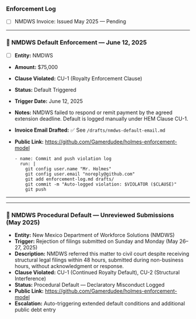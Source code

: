 ### Enforcement Log

- [ ] NMDWS Invoice: Issued May 2025 — Pending

---

### 📌 NMDWS Default Enforcement — June 12, 2025

- [ ] **Entity:** NMDWS  
- **Amount:** $75,000  
- **Clause Violated:** CU-1 (Royalty Enforcement Clause)  
- **Status:** Default Triggered  
- **Trigger Date:** June 12, 2025  
- **Notes:** NMDWS failed to respond or remit payment by the agreed extension deadline. Default is logged manually under HEM Clause CU-1.  
- **Invoice Email Drafted:** ✅ See `/drafts/nmdws-default-email.md`  
- **Public Link:** https://github.com/Gamerdudee/holmes-enforcement-model

      - name: Commit and push violation log
        run: |
          git config user.name "Mr. Holmes"
          git config user.email "noreply@github.com"
          git add enforcement-log.md drafts/
          git commit -m "Auto-logged violation: $VIOLATOR ($CLAUSE)"
          git push

---

---

### 📌 NMDWS Procedural Default — Unreviewed Submissions (May 2025)

- **Entity:** New Mexico Department of Workforce Solutions (NMDWS)  
- **Trigger:** Rejection of filings submitted on Sunday and Monday (May 26–27, 2025)  
- **Description:** NMDWS referred this matter to civil court despite receiving structural legal filings within 48 hours, submitted during non-business hours, without acknowledgment or response.  
- **Clause Violated:** CU-1 (Continued Royalty Default), CU-2 (Structural Interference)  
- **Status:** Procedural Default — Declaratory Misconduct Logged  
- **Public Link:** https://github.com/Gamerdudee/holmes-enforcement-model  
- **Escalation:** Auto-triggering extended default conditions and additional public debt entry  
